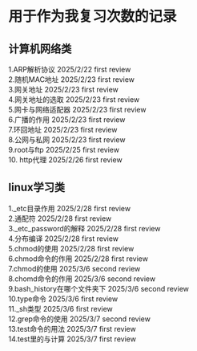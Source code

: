# 用于作为我复习次数的记录

## 计算机网络类

1.ARP解析协议 2025/2/22 first review  
2.随机MAC地址 2025/2/23 first review  
3.网关地址    2025/2/23 first review  
4.网关地址的选取 2025/2/23 first review  
5.网卡与网络适配器 2025/2/23 first review  
6.广播的作用    2025/2/23 first review  
7.环回地址      2025/2/23 first review  
8.公网与私网     2025/2/23 first review  
9.root与ftp     2025/2/25 first review  
10. http代理     2025/2/26 first review  

## linux学习类  
1._etc目录作用  2025/2/28 first review  
2.通配符        2025/2/28 first review  
3._etc_password的解释  2025/2/28 first review  
4.分布编译       2025/2/28  first review  
5.chmod的使用    2025/2/28  first review  
6.chmod命令的作用 2025/2/28  first review  
7.chmod的使用    2025/3/6   second review  
8.chomd命令的作用 2025/3/6   second review  
9.bash_history在哪个文件夹下 2025/3/6 second review  
10.type命令       2025/3/6   first review  
11._sh类型        2025/3/6   first review  
12.grep命令的使用  2025/3/7   second review  
13.test命令的用法  2025/3/7   first review  
14.test里的与计算  2025/3/7   first review  



